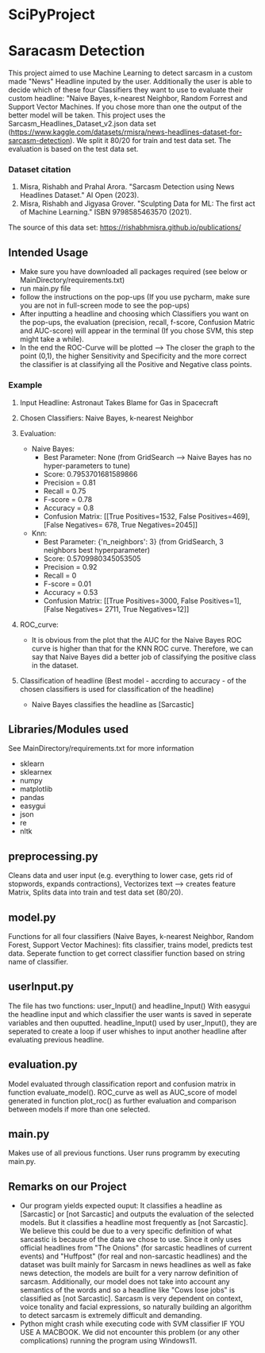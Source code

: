 # SciPyProject
# Saracasm Detection
This project aimed to use Machine Learning to detect sarcasm in a custom made "News" Headline inputed by the user. 
Additionally the user is able to decide which of these four Classifiers they want to use to evaluate their custom headline: "Naive Bayes, k-nearest Neighbor, Random Forrest and Support Vector Machines. 
If you chose more than one the output of the better model will be taken.
This project uses the Sarcasm_Headlines_Dataset_v2.json data set (https://www.kaggle.com/datasets/rmisra/news-headlines-dataset-for-sarcasm-detection). We split it 80/20 for train and test data set.
The evaluation is based on the test data set. 

### Dataset citation

1. Misra, Rishabh and Prahal Arora. "Sarcasm Detection using News Headlines Dataset." AI Open (2023).
2. Misra, Rishabh and Jigyasa Grover. "Sculpting Data for ML: The first act of Machine Learning." ISBN 9798585463570 (2021).

The source of this data set: https://rishabhmisra.github.io/publications/ 

## Intended Usage

- Make sure you have downloaded all packages required (see below or MainDirectory/requirements.txt)
- run main.py file
- follow the instructions on the pop-ups (If you use pycharm, make sure you are not in full-screen mode to see the pop-ups)
- After inputting a headline and choosing which Classifiers you want on the pop-ups, the evaluation (precision, recall, f-score, Confusion Matric and AUC-score) will appear in the terminal (If you chose SVM, this step might take a while).
- In the end the ROC-Curve will be plotted --> The closer the graph to the point (0,1), the higher Sensitivity and Specificity and the more correct the classifier is at classifying all the Positive and Negative class points.
  
### Example

1. Input Headline: Astronaut Takes Blame for Gas in Spacecraft
2. Chosen Classifiers: Naive Bayes, k-nearest Neighbor
3. Evaluation:
      - Naive Bayes:
        - Best Parameter: None (from GridSearch --> Naive Bayes has no hyper-parameters to tune)
        - Score: 0.7953701681589866
        - Precision = 0.81
        - Recall = 0.75
        - F-score = 0.78
        - Accuracy = 0.8
        - Confusion Matrix: [[True Positives=1532, False Positives=469], [False Negatives= 678, True Negatives=2045]]
      - Knn:
        - Best Parameter: {'n_neighbors': 3} (from GridSearch, 3 neighbors best hyperparameter)
        - Score: 0.5709980345053505
        - Precision = 0.92
        - Recall = 0
        - F-score = 0.01
        - Accuracy = 0.53 
        - Confusion Matrix: [[True Positives=3000, False Positives=1], [False Negatives= 2711, True Negatives=12]]
4. ROC_curve:
      - It is obvious from the plot that the AUC for the Naive Bayes ROC curve is higher than that for the KNN ROC curve. Therefore, we can say that Naive Bayes did a better job of classifying the positive class in the dataset.
  
5. Classification of headline (Best model - accrding to accuracy - of the chosen classifiers is used for classification of the headline)
      - Naive Bayes classifies the headline as [Sarcastic]
  
## Libraries/Modules used
See MainDirectory/requirements.txt for more information
- sklearn
- sklearnex 
- numpy
- matplotlib
- pandas
- easygui 
- json
- re
- nltk

## preprocessing.py

Cleans data and user input (e.g. everything to lower case, gets rid of stopwords, expands contractions), Vectorizes text --> creates feature Matrix, Splits data into train and test data set (80/20).


## model.py

Functions for all four classifiers (Naive Bayes, k-nearest Neighbor, Random Forest, Support Vector Machines): fits classifier, trains model, predicts test data.
Seperate function to get correct classifier function based on string name of classifier.


## userInput.py

The file has two functions: user_Input() and headline_Input()
With easygui the headline input and which classifier the user wants is saved in seperate variables and then ouputted. 
headline_Input() used by user_Input(), they are seperated to create a loop if user whishes to input another headline after evaluating previous headline.


## evaluation.py

Model evaluated through classification report and confusion matrix in function evaluate_model().
ROC_curve as well as AUC_score of model generated in function plot_roc() as further evaluation and comparison between models if more than one selected.


## main.py

Makes use of all previous functions. User runs programm by executing main.py.


## Remarks on our Project

- Our program yields expected ouput: It classifies a headline as [Sarcastic] or [not Sarcastic] and outputs the evaluation of the selected models. But it classifies a headline most frequently as [not Sarcastic]. We believe this could be due to a very specific definition of what sarcastic is because of the data we chose to use. Since it only uses official headlines from "The Onions" (for sarcastic headlines of current events) and "Huffpost" (for real and non-sarcastic headlines) and the dataset was built mainly for Sarcasm in news headlines as well as fake news detection, the models are built for a very narrow definition of sarcasm. Additionally, our model does not take into account any semantics of the words and so a headline like "Cows lose jobs" is classified as [not Sarcastic]. Sarcasm is very dependent on context, voice tonality and facial expressions, so naturally building an algorithm to detect sarcasm is extremely difficult and demanding.
- Python might crash while executing code with SVM classifier IF YOU USE A MACBOOK. We did not encounter this problem (or any other complications) running the program using Windows11. 

